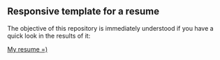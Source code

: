 ## Responsive template for a resume 

The objective of this repository is immediately understood 
if you have a quick look in the results of it:

[My resume =)](https://carneirodotdev.github.io/Curriculum_Vitae/dist/index.html)

